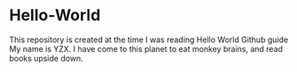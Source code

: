 # Hello-World
This repository is created at the time I was reading Hello World Github guide
My name is YZX. I have come to this planet to eat monkey brains, and read books upside down. 
